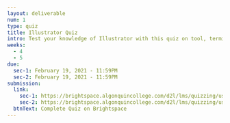 ```yaml
---
layout: deliverable
num: 1
type: quiz
title: Illustrator Quiz
intro: Test your knowledge of Illustrator with this quiz on tool, terminology, and best practices!
weeks:
  - 4
  - 5
due:
  sec-1: February 19, 2021 - 11:59PM
  sec-2: February 19, 2021 - 11:59PM
submission:
  link:
    sec-1: https://brightspace.algonquincollege.com/d2l/lms/quizzing/user/quiz_summary.d2l?qi=392006&ou=332375
    sec-2: https://brightspace.algonquincollege.com/d2l/lms/quizzing/user/quiz_summary.d2l?qi=392366&ou=317259
  btnText: Complete Quiz on Brightspace
---
```


